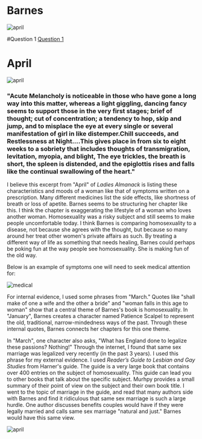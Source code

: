 # Barnes

![april](http://les.women.it//ladies/0cx.gif)

#Question 1
[Question 1](/barnes.question1.html/) 
# April 

![april](https://lh3.googleusercontent.com/-mJZSFp5j210/WIzx1gqjPEI/AAAAAAAAADQ/1jKNV7k7qJUJhi2fGZNBQlhKnEFTSxu6QCLcB/s0/IMG_0949.JPG "april1")

### "Acute Melancholy is noticeable in those who have gone a long way into this matter, whereas a light giggling, dancing fancy seems to support those in the very first stages; brief of thought; cut of concentration; a tendency to hop, skip and jump, and to misplace the eye at every single or several manifestation of girl in like distemper.Chill succeeds, and Restlessness at Night....This gives place in from six to eight weeks to a sobriety that includes thoughts of transmigration, levitation, myopia, and blight, The eye trickles, the breath is short, the spleen is distended, and the epiglottis rises and falls like the continual swallowing of the heart."

I believe this excerpt from "April" of _Ladies Almanack_ is listing these characteristics and moods of a woman like that of symptoms written on a prescription. Many different medicines list the side effects, like shortness of breath or loss of apetite. Barnes seems to be structuring her chapter like this. 
I think the chapter is exaggerating the lifestyle of a woman who loves another woman. Homosexuality was a risky subject and still seems to make people uncomfortable today. I think Barnes is comparing homosexuality to a disease, not because she agrees with the thought, but because so many around her treat other women's private affairs as such. By treating a different way of life as something that needs healing, Barnes could perhaps be poking fun at the way people see homosexuality. She is making fun of the old way.

Below is an example of symptoms one will need to seek medical attention for:

![medical](http://annals.org/data/Journals/AIM/19982/17TT1.jpeg)

For internal evidence, I used some phrases from "March." Quotes like "shall make of one a wife and the other a bride" and "woman falls in this age to woman" show that a central theme of Barnes's book is homosexuality. In "January", Barnes creates a character named Patience Scalpel to represent the old, traditional, narrow-mindedness ways of the past. Through these internal quotes, Barnes connects her chapters for this one theme. 

In "March", one character also asks, "What has England done to legalize these passions? Nothing!" Through the internet, I found that same sex marriage was legalized very recently (in the past 3 years). I used this phrase for my external evidence. I used _Reader’s Guide to Lesbian and Gay Studies_ from Harner's guide. The guide is a very large book that contains over 400 entries on the subject of homosexuality. This guide can lead you to other books that talk about the specific subject. Murhpy provides a small summary of their point of view on the subject and their own book title. I went to the topic of marriage in the guide, and read that many authors side with Barnes and find it ridiculous that same sex marriage is such a large hurdle. One author discusses benefits couples would have if they were legally married and calls same sex marriage "natural and just." Barnes would have this same view.

![april](https://lh3.googleusercontent.com/-suyo9Ahw-p4/WIz1jNdGKhI/AAAAAAAAADg/kezGjSHYMgENvMg_xu1yQXfKjHgCD7o6ACLcB/s0/studies.JPG "studies.JPG")


